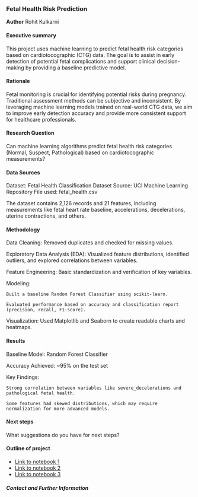 ### Fetal Health Risk Prediction

**Author**
Rohit Kulkarni 

#### Executive summary
This project uses machine learning to predict fetal health risk categories based on cardiotocographic (CTG) data.
The goal is to assist in early detection of potential fetal complications and support clinical decision-making by providing a baseline predictive model.

#### Rationale
Fetal monitoring is crucial for identifying potential risks during pregnancy. Traditional assessment methods can be subjective and inconsistent.
By leveraging machine learning models trained on real-world CTG data, we aim to improve early detection accuracy and provide more consistent support for healthcare professionals.

#### Research Question
Can machine learning algorithms predict fetal health risk categories (Normal, Suspect, Pathological) based on cardiotocographic measurements?

#### Data Sources
Dataset: Fetal Health Classification Dataset
Source: UCI Machine Learning Repository
File used: fetal_health.csv

The dataset contains 2,126 records and 21 features, including measurements like fetal heart rate baseline, accelerations, decelerations, uterine contractions, and others.

#### Methodology
Data Cleaning: Removed duplicates and checked for missing values.

Exploratory Data Analysis (EDA): Visualized feature distributions, identified outliers, and explored correlations between variables.

Feature Engineering: Basic standardization and verification of key variables.

Modeling:

    Built a baseline Random Forest Classifier using scikit-learn.

    Evaluated performance based on accuracy and classification report (precision, recall, F1-score).

Visualization: Used Matplotlib and Seaborn to create readable charts and heatmaps.

#### Results
Baseline Model: Random Forest Classifier

Accuracy Achieved: ~95% on the test set

Key Findings:

    Strong correlation between variables like severe_decelerations and pathological fetal health.

    Some features had skewed distributions, which may require normalization for more advanced models.

#### Next steps
What suggestions do you have for next steps?

#### Outline of project

- [Link to notebook 1]()
- [Link to notebook 2]()
- [Link to notebook 3]()


##### Contact and Further Information
